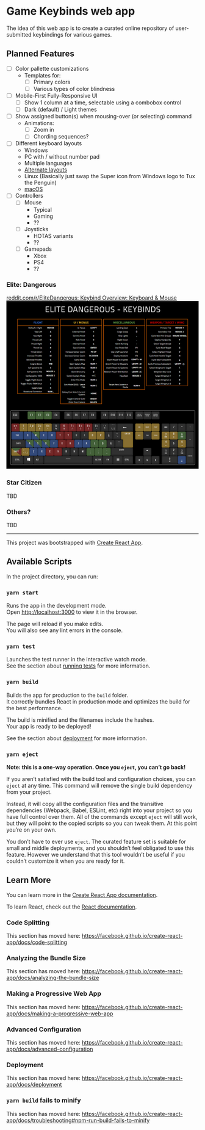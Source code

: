 # Game Keybinds web app

The idea of this web app is to create a curated online repository of user-submitted keybindings for various games.

## Planned Features

- [ ] Color pallette customizations
  - Templates for:
    - [ ] Primary colors
    - [ ] Various types of color blindness
- [ ] Mobile-First Fully-Responsive UI
  - [ ] Show 1 column at a time, selectable using a combobox control
  - [ ] Dark (default) / Light themes
- [ ] Show assigned button(s) when mousing-over (or selecting) command
  - Animations:
    - [ ] Zoom in
    - [ ] Chording sequences?
- [ ] Different keyboard layouts
  - Windows
  - PC with / without number pad
  - Multiple languages
  - [Alternate layouts](https://www.mentalfloss.com/article/52483/6-non-qwerty-keyboard-layouts)
  - Linux (Basically just swap the Super icon from Windows logo to Tux the Penguin)
  - [macOS](https://medium.com/@mwichary/international-apple-keyboards-layouts-93437d7f9273)
- [ ] Controllers
  - [ ] Mouse
    - Typical
    - Gaming
    - ??
  - [ ] Joysticks
    - HOTAS variants
    - ??
  - [ ] Gamepads
    - Xbox
    - PS4
    - ??

### Elite: Dangerous

[reddit.com/r/EliteDangerous: Keybind Overview: Keyboard & Mouse](https://www.reddit.com/r/EliteDangerous/comments/dy2xh0/keybind_overview_keyboard_mouse/)
![y3ze17v81gz31.png](./y3ze17v81gz31.png)

### Star Citizen

TBD

### Others?

TBD

---

This project was bootstrapped with [Create React App](https://github.com/facebook/create-react-app).

## Available Scripts

In the project directory, you can run:

### `yarn start`

Runs the app in the development mode.<br />
Open [http://localhost:3000](http://localhost:3000) to view it in the browser.

The page will reload if you make edits.<br />
You will also see any lint errors in the console.

### `yarn test`

Launches the test runner in the interactive watch mode.<br />
See the section about [running tests](https://facebook.github.io/create-react-app/docs/running-tests) for more information.

### `yarn build`

Builds the app for production to the `build` folder.<br />
It correctly bundles React in production mode and optimizes the build for the best performance.

The build is minified and the filenames include the hashes.<br />
Your app is ready to be deployed!

See the section about [deployment](https://facebook.github.io/create-react-app/docs/deployment) for more information.

### `yarn eject`

**Note: this is a one-way operation. Once you `eject`, you can’t go back!**

If you aren’t satisfied with the build tool and configuration choices, you can `eject` at any time. This command will remove the single build dependency from your project.

Instead, it will copy all the configuration files and the transitive dependencies (Webpack, Babel, ESLint, etc) right into your project so you have full control over them. All of the commands except `eject` will still work, but they will point to the copied scripts so you can tweak them. At this point you’re on your own.

You don’t have to ever use `eject`. The curated feature set is suitable for small and middle deployments, and you shouldn’t feel obligated to use this feature. However we understand that this tool wouldn’t be useful if you couldn’t customize it when you are ready for it.

## Learn More

You can learn more in the [Create React App documentation](https://facebook.github.io/create-react-app/docs/getting-started).

To learn React, check out the [React documentation](https://reactjs.org/).

### Code Splitting

This section has moved here: https://facebook.github.io/create-react-app/docs/code-splitting

### Analyzing the Bundle Size

This section has moved here: https://facebook.github.io/create-react-app/docs/analyzing-the-bundle-size

### Making a Progressive Web App

This section has moved here: https://facebook.github.io/create-react-app/docs/making-a-progressive-web-app

### Advanced Configuration

This section has moved here: https://facebook.github.io/create-react-app/docs/advanced-configuration

### Deployment

This section has moved here: https://facebook.github.io/create-react-app/docs/deployment

### `yarn build` fails to minify

This section has moved here: https://facebook.github.io/create-react-app/docs/troubleshooting#npm-run-build-fails-to-minify
